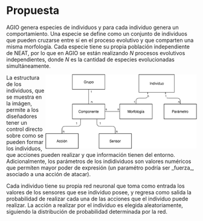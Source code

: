 # Propuesta

AGIO genera especies de individuos y para cada individuo genera un comportamiento. Una especie se define como un conjunto de individuos que pueden cruzarse entre sí en el proceso evolutivo y que comparten una misma morfología. Cada especie tiene su propia población independiente de NEAT, por lo que en AGIO se están realizando _N_ procesos evolutivos independientes, donde _N_ es la cantidad de especies evolucionadas simultáneamente. 

<p style="text-align:right">
<img align="right" src="morfologia.png" alt="estructura de los individuos" width="400"/> </p>  La estructura de los individuos, que se muestra en la imágen, permite a los diseñadores tener un control directo sobre como se pueden formar los individuos, que acciones pueden realizar y que información tienen del entorno. Adicionalmente, los parámetros de los indidividuos son valores numéricos que permíten mayor poder de expresión (un paramétro podría ser _fuerza_, asociado a una acción de atacar).

Cada individuo tiene su propia red neuronal que toma como entrada los valores de los sensores que ese individuo posee, y regresa como salida la probabilidad de realizar cada una de las acciones que el individuo puede realizar. La acción a realizar por el individuo es elegida aleatoriamente, siguiendo la distribución de probabilidad determinada por la red.